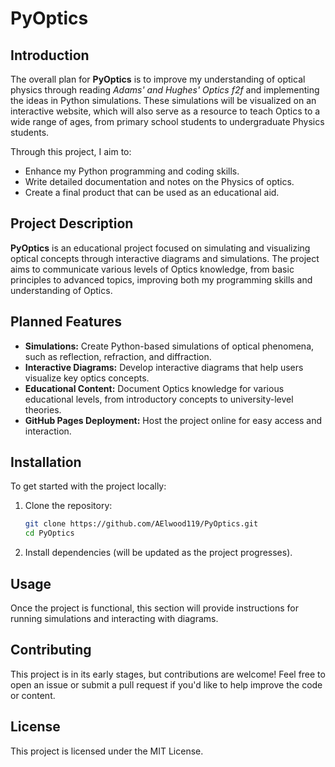 # PyOptics

## Introduction
The overall plan for **PyOptics** is to improve my understanding of optical physics through reading *Adams' and Hughes' Optics f2f* and implementing the ideas in Python simulations. These simulations will be visualized on an interactive website, which will also serve as a resource to teach Optics to a wide range of ages, from primary school students to undergraduate Physics students.

Through this project, I aim to:
- Enhance my Python programming and coding skills.
- Write detailed documentation and notes on the Physics of optics.
- Create a final product that can be used as an educational aid.

## Project Description
**PyOptics** is an educational project focused on simulating and visualizing optical concepts through interactive diagrams and simulations. The project aims to communicate various levels of Optics knowledge, from basic principles to advanced topics, improving both my programming skills and understanding of Optics.

## Planned Features
- **Simulations:** Create Python-based simulations of optical phenomena, such as reflection, refraction, and diffraction.
- **Interactive Diagrams:** Develop interactive diagrams that help users visualize key optics concepts.
- **Educational Content:** Document Optics knowledge for various educational levels, from introductory concepts to university-level theories.
- **GitHub Pages Deployment:** Host the project online for easy access and interaction.

## Installation
To get started with the project locally:
1. Clone the repository:
    ```bash
    git clone https://github.com/AElwood119/PyOptics.git
    cd PyOptics
    ```
2. Install dependencies (will be updated as the project progresses).

## Usage
Once the project is functional, this section will provide instructions for running simulations and interacting with diagrams.

## Contributing
This project is in its early stages, but contributions are welcome! Feel free to open an issue or submit a pull request if you'd like to help improve the code or content.

## License
This project is licensed under the MIT License.
